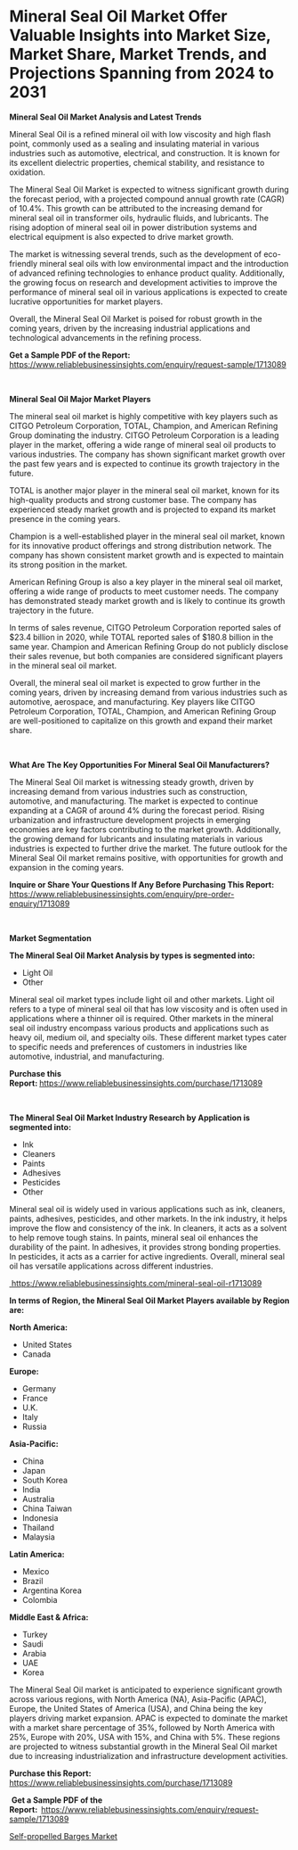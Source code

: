 <p><h1>Mineral Seal Oil Market Offer Valuable Insights into Market Size, Market Share, Market Trends, and Projections Spanning from 2024 to 2031</h1></p><p><strong>Mineral Seal Oil Market Analysis and Latest Trends</strong></p>
<p><p>Mineral Seal Oil is a refined mineral oil with low viscosity and high flash point, commonly used as a sealing and insulating material in various industries such as automotive, electrical, and construction. It is known for its excellent dielectric properties, chemical stability, and resistance to oxidation.</p><p>The Mineral Seal Oil Market is expected to witness significant growth during the forecast period, with a projected compound annual growth rate (CAGR) of 10.4%. This growth can be attributed to the increasing demand for mineral seal oil in transformer oils, hydraulic fluids, and lubricants. The rising adoption of mineral seal oil in power distribution systems and electrical equipment is also expected to drive market growth.</p><p>The market is witnessing several trends, such as the development of eco-friendly mineral seal oils with low environmental impact and the introduction of advanced refining technologies to enhance product quality. Additionally, the growing focus on research and development activities to improve the performance of mineral seal oil in various applications is expected to create lucrative opportunities for market players.</p><p>Overall, the Mineral Seal Oil Market is poised for robust growth in the coming years, driven by the increasing industrial applications and technological advancements in the refining process.</p></p>
<p><strong>Get a Sample PDF of the Report:&nbsp;</strong> <a href="https://www.reliablebusinessinsights.com/enquiry/request-sample/1713089">https://www.reliablebusinessinsights.com/enquiry/request-sample/1713089</a></p>
<p>&nbsp;</p>
<p><strong>Mineral Seal Oil Major Market Players</strong></p>
<p><p>The mineral seal oil market is highly competitive with key players such as CITGO Petroleum Corporation, TOTAL, Champion, and American Refining Group dominating the industry. CITGO Petroleum Corporation is a leading player in the market, offering a wide range of mineral seal oil products to various industries. The company has shown significant market growth over the past few years and is expected to continue its growth trajectory in the future.</p><p>TOTAL is another major player in the mineral seal oil market, known for its high-quality products and strong customer base. The company has experienced steady market growth and is projected to expand its market presence in the coming years.</p><p>Champion is a well-established player in the mineral seal oil market, known for its innovative product offerings and strong distribution network. The company has shown consistent market growth and is expected to maintain its strong position in the market.</p><p>American Refining Group is also a key player in the mineral seal oil market, offering a wide range of products to meet customer needs. The company has demonstrated steady market growth and is likely to continue its growth trajectory in the future.</p><p>In terms of sales revenue, CITGO Petroleum Corporation reported sales of $23.4 billion in 2020, while TOTAL reported sales of $180.8 billion in the same year. Champion and American Refining Group do not publicly disclose their sales revenue, but both companies are considered significant players in the mineral seal oil market.</p><p>Overall, the mineral seal oil market is expected to grow further in the coming years, driven by increasing demand from various industries such as automotive, aerospace, and manufacturing. Key players like CITGO Petroleum Corporation, TOTAL, Champion, and American Refining Group are well-positioned to capitalize on this growth and expand their market share.</p></p>
<p>&nbsp;</p>
<p><strong>What Are The Key Opportunities For Mineral Seal Oil Manufacturers?</strong></p>
<p><p>The Mineral Seal Oil market is witnessing steady growth, driven by increasing demand from various industries such as construction, automotive, and manufacturing. The market is expected to continue expanding at a CAGR of around 4% during the forecast period. Rising urbanization and infrastructure development projects in emerging economies are key factors contributing to the market growth. Additionally, the growing demand for lubricants and insulating materials in various industries is expected to further drive the market. The future outlook for the Mineral Seal Oil market remains positive, with opportunities for growth and expansion in the coming years.</p></p>
<p><strong>Inquire or Share Your Questions If Any Before Purchasing This Report:</strong> <a href="https://www.reliablebusinessinsights.com/enquiry/pre-order-enquiry/1713089">https://www.reliablebusinessinsights.com/enquiry/pre-order-enquiry/1713089</a></p>
<p>&nbsp;</p>
<p><strong>Market Segmentation</strong></p>
<p><strong>The Mineral Seal Oil Market Analysis by types is segmented into:</strong></p>
<p><ul><li>Light Oil</li><li>Other</li></ul></p>
<p><p>Mineral seal oil market types include light oil and other markets. Light oil refers to a type of mineral seal oil that has low viscosity and is often used in applications where a thinner oil is required. Other markets in the mineral seal oil industry encompass various products and applications such as heavy oil, medium oil, and specialty oils. These different market types cater to specific needs and preferences of customers in industries like automotive, industrial, and manufacturing.</p></p>
<p><strong>Purchase this Report:&nbsp;</strong><a href="https://www.reliablebusinessinsights.com/purchase/1713089">https://www.reliablebusinessinsights.com/purchase/1713089</a></p>
<p>&nbsp;</p>
<p><strong>The Mineral Seal Oil Market Industry Research by Application is segmented into:</strong></p>
<p><ul><li>Ink</li><li>Cleaners</li><li>Paints</li><li>Adhesives</li><li>Pesticides</li><li>Other</li></ul></p>
<p><p>Mineral seal oil is widely used in various applications such as ink, cleaners, paints, adhesives, pesticides, and other markets. In the ink industry, it helps improve the flow and consistency of the ink. In cleaners, it acts as a solvent to help remove tough stains. In paints, mineral seal oil enhances the durability of the paint. In adhesives, it provides strong bonding properties. In pesticides, it acts as a carrier for active ingredients. Overall, mineral seal oil has versatile applications across different industries.</p></p>
<p><a href="https://www.reliablebusinessinsights.com/mineral-seal-oil-r1713089">&nbsp;https://www.reliablebusinessinsights.com/mineral-seal-oil-r1713089</a></p>
<p><strong>In terms of Region, the Mineral Seal Oil Market Players available by Region are:</strong></p>
<p>
    <p> <strong> North America: </strong>
        <ul>
            <li>United States</li>
            <li>Canada</li>
        </ul>
        </p> 
    <p> <strong> Europe: </strong>
        <ul>
            <li>Germany</li>
            <li>France</li>
            <li>U.K.</li>
            <li>Italy</li>
            <li>Russia</li>
        </ul>
        </p> 
    <p> <strong> Asia-Pacific: </strong>
        <ul>
            <li>China</li>
            <li>Japan</li>
            <li>South Korea</li>
            <li>India</li>
            <li>Australia</li>
            <li>China Taiwan</li>
            <li>Indonesia</li>
            <li>Thailand</li>
            <li>Malaysia</li>
        </ul>
        </p> 
    <p> <strong> Latin America: </strong>
        <ul>
            <li>Mexico</li>
            <li>Brazil</li>
            <li>Argentina Korea</li>
            <li>Colombia</li>
        </ul>
        </p> 
    <p> <strong> Middle East & Africa: </strong>
        <ul>
            <li>Turkey</li>
            <li>Saudi</li>
            <li>Arabia</li>
            <li>UAE</li>
            <li>Korea</li>
        </ul>
    </p>
    </p>
<p><p>The Mineral Seal Oil market is anticipated to experience significant growth across various regions, with North America (NA), Asia-Pacific (APAC), Europe, the United States of America (USA), and China being the key players driving market expansion. APAC is expected to dominate the market with a market share percentage of 35%, followed by North America with 25%, Europe with 20%, USA with 15%, and China with 5%. These regions are projected to witness substantial growth in the Mineral Seal Oil market due to increasing industrialization and infrastructure development activities.</p></p>
<p><strong>Purchase this Report: </strong><a href="https://www.reliablebusinessinsights.com/purchase/1713089">https://www.reliablebusinessinsights.com/purchase/1713089</a></p>
<p>&nbsp;<strong>Get a Sample PDF of the Report:&nbsp;&nbsp;</strong><a href="https://www.reliablebusinessinsights.com/enquiry/request-sample/1713089">https://www.reliablebusinessinsights.com/enquiry/request-sample/1713089</a></p>
<p><strong></strong></p>
<p><p><a href="https://medium.com/@stephanmorissette/navigating-the-global-self-propelled-barges-market-landscape-trends-forecasts-and-impact-da94f9104651">Self-propelled Barges Market</a></p></p>
